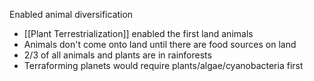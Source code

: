 Enabled animal diversification
- [[Plant Terrestrialization]] enabled the first land animals
- Animals don't come onto land until there are food sources on land
- 2/3 of all animals and plants are in rainforests
- Terraforming planets would require plants/algae/cyanobacteria first
